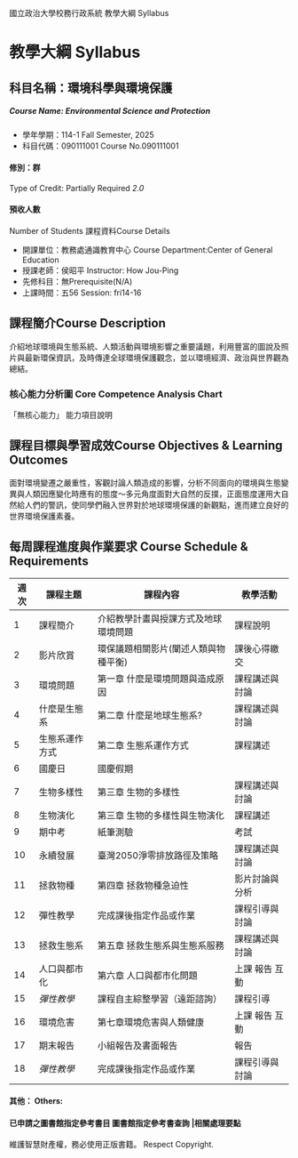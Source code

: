 國立政治大學校務行政系統 教學大綱 Syllabus
# 教學大綱 Syllabus
##  科目名稱：環境科學與環境保護
#####  Course Name: Environmental Science and Protection
  * 學年學期：114-1 Fall Semester, 2025 
  * 科目代碼：090111001 Course No.090111001
#### 修別：群
Type of Credit: Partially Required 
_2.0_
#### 預收人數
Number of Students
課程資料Course Details
  * 開課單位：教務處通識教育中心 Course Department:Center of General Education 
  * 授課老師：侯昭平 Instructor: How Jou-Ping 
  * 先修科目：無Prerequisite(N/A)
  * 上課時間：五56 Session: fri14-16
##  課程簡介Course Description
介紹地球環境與生態系統、人類活動與環境影響之重要議題，利用豐富的圖說及照片與最新環保資訊，及時傳達全球環境保護觀念，並以環境經濟、政治與世界觀為總結。
###  核心能力分析圖 Core Competence Analysis Chart
「無核心能力」 
能力項目說明
##  課程目標與學習成效Course Objectives & Learning Outcomes 
面對環境變遷之嚴重性，客觀討論人類造成的影響，分析不同面向的環境與生態變異與人類因應變化時應有的態度～多元角度面對大自然的反撲，正面態度運用大自然給人們的警訊，使同學們融入世界對於地球環境保護的新觀點，進而建立良好的世界環境保護素養。
##  每周課程進度與作業要求 Course Schedule & Requirements
週次 |  課程主題 |  課程內容 |  教學活動  
---|---|---|---  
1 |  課程簡介 |  介紹教學計畫與授課方式及地球環境問題 |  課程說明  
2 |  影片欣賞 |  環保議題相關影片(闡述人類與物種平衡) |  課後心得繳交  
3 |  環境問題 |  第一章 什麼是環境問題與造成原因 |  課程講述與討論  
4 |  什麼是生態系 |  第二章 什麼是地球生態系? |  課程講述與討論  
5 |  生態系運作方式 |  第二章 生態系運作方式  |  課程講述  
6 |  國慶日 |  國慶假期 |   
7 |  生物多樣性 |  第三章 生物的多樣性  |  課程講述與討論  
8 |  生物演化 |  第三章 生物的多樣性與生物演化  |  課程講述  
9 |  期中考 |  紙筆測驗 |  考試  
10 |  永續發展 |  臺灣2050淨零排放路徑及策略 |  課程講述與討論  
11 |  拯救物種 |  第四章 拯救物種急迫性  |  影片討論與分析  
12 |  彈性教學 |  完成課後指定作品或作業 |  課程引導與討論  
13 |  拯救生態系 |  第五章 拯救生態系與生態系服務 |  課程講述與討論  
14 |  人口與都市化 |  第六章 人口與都市化問題  |  上課 報告 互動  
15 |  _彈性教學_ |  課程自主綜整學習（遠距諮詢） |  課程引導  
16 |  環境危害 |  第七章環境危害與人類健康 |  上課 報告 互動  
17 |  期末報告 |  小組報告及書面報告 |  報告  
18 |  _彈性教學_ |  完成課後指定作品或作業 |  課程引導與討論  
####  其他： Others:
####  已申請之圖書館指定參考書目  圖書館指定參考書查詢 |相關處理要點
維護智慧財產權，務必使用正版書籍。 Respect Copyright.